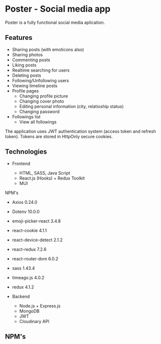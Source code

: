 # Poster - Social media app

Poster is a fully functional social media aplication.


## Features 
 - Sharing posts (with emoticons also)
 - Sharing photos
 - Commenting posts
 - Liking posts
 - Realtime searching for users
 - Deleting posts
 - Following/Unfollowing users
 - Viewing timeline posts
 - Profile pages
   - Changing profile picture
   - Changing cover photo
   - Editing personal information (city, relatioship status)
   - Changing password
- Followings list
   - View all followings



The application uses JWT authentication system (access token and refresh token). Tokens are stored in HttpOnly secure cookies.   



## Technologies

- Frontend

   - HTML, SASS, Java Script 
   - React.js (Hooks) + Redux Toolkit
   - MUI
   
 NPM's
 - Axios 0.24.0
 - Dotenv 10.0.0
 - emoji-picker-react 3.4.8
 - react-cookie 4.1.1
 - react-device-detect 2.1.2
 - react-redux 7.2.6
 - react-router-dom 6.0.2
 - sass 1.43.4
 - timeago.js 4.0.2
 - redux 4.1.2
  
- Backend
   - Node.js + Express.js
   - MongoDB
   - JWT
   - Cloudinary API

NPM's
-

   

   






   
